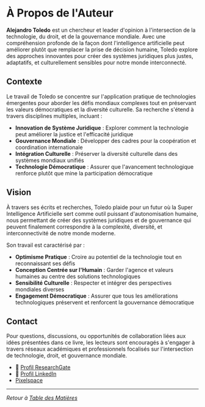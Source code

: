 # À Propos de l'Auteur

**Alejandro Toledo** est un chercheur et leader d'opinion à l'intersection de la technologie, du droit, et de la gouvernance mondiale. Avec une compréhension profonde de la façon dont l'intelligence artificielle peut améliorer plutôt que remplacer la prise de décision humaine, Toledo explore des approches innovantes pour créer des systèmes juridiques plus justes, adaptatifs, et culturellement sensibles pour notre monde interconnecté.

## Contexte

Le travail de Toledo se concentre sur l'application pratique de technologies émergentes pour aborder les défis mondiaux complexes tout en préservant les valeurs démocratiques et la diversité culturelle. Sa recherche s'étend à travers disciplines multiples, incluant :

- **Innovation de Système Juridique** : Explorer comment la technologie peut améliorer la justice et l'efficacité juridique
- **Gouvernance Mondiale** : Développer des cadres pour la coopération et coordination internationale
- **Intégration Culturelle** : Préserver la diversité culturelle dans des systèmes mondiaux unifiés
- **Technologie Démocratique** : Assurer que l'avancement technologique renforce plutôt que mine la participation démocratique

## Vision

À travers ses écrits et recherches, Toledo plaide pour un futur où la Super Intelligence Artificielle sert comme outil puissant d'autonomisation humaine, nous permettant de créer des systèmes juridiques et de gouvernance qui peuvent finalement correspondre à la complexité, diversité, et interconnectivité de notre monde moderne.

Son travail est caractérisé par :
- **Optimisme Pratique** : Croire au potentiel de la technologie tout en reconnaissant ses défis
- **Conception Centrée sur l'Humain** : Garder l'agence et valeurs humaines au centre des solutions technologiques
- **Sensibilité Culturelle** : Respecter et intégrer des perspectives mondiales diverses
- **Engagement Démocratique** : Assurer que tous les améliorations technologiques préservent et renforcent la gouvernance démocratique

## Contact

Pour questions, discussions, ou opportunités de collaboration liées aux idées présentées dans ce livre, les lecteurs sont encouragés à s'engager à travers réseaux académiques et professionnels focalisés sur l'intersection de technologie, droit, et gouvernance mondiale.

  - 🔬 [Profil ResearchGate](https://www.researchgate.net/profile/Alejandro-Toledo-Martinez?ev=hdr_xprf)
  - 💼 [Profil LinkedIn](https://www.linkedin.com/in/alejandro-toledo-a2a67911/)
  - [Pixelspace](https://pixelspace.com/)

---

*Retour à [Table des Matières](SUMMARY.md)* 